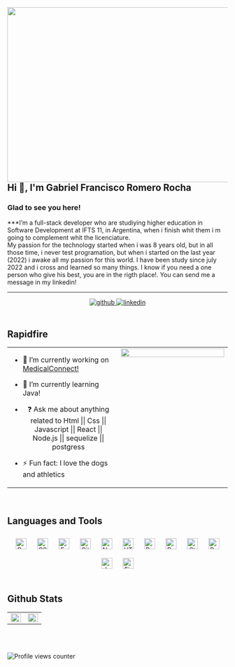 <img src="https://img.freepik.com/vector-premium/hello-world-es-palabra-simple-primera-programacion-programador_48644-298.jpg" align="left" height="400" width="1100" />  
  

## Hi 👋, I'm Gabriel Francisco Romero Rocha  
  



### Glad to see you here!  
***I’m a full-stack developer who are studiying higher education in Software Development at IFTS 11, in Argentina, when i finish whit them i m going to complement whit the licenciature.  
My passion for the technology started when i was 8 years old, but in all those time, i never test programation, but when i started on the last year (2022) i awake all my passion for this world. 
I have been study since july 2022 and i cross and learned so many things. 
I know if you need a one person who give his best, you are in the rigth place!.
You can send me a message in my linkedin!
 ***  
  

<div align="center">
<a href="https://github.com/GabRom98" target="_blank">
<img src=https://img.shields.io/badge/github-%2324292e.svg?&style=for-the-badge&logo=github&logoColor=white alt=github style="margin-bottom: 5px;" />
</a>
<a href="https://linkedin.com/in/gabriel-francisco-romero-rocha/" target="_blank">
<img src=https://img.shields.io/badge/linkedin-%231E77B5.svg?&style=for-the-badge&logo=linkedin&logoColor=white alt=linkedin style="margin-bottom: 5px;" />
</a>
</div>  
  

<br/>  


## Rapidfire  
<table><tr><td valign="top" width="50%">

- 🔭 I’m currently working on [MedicalConnect!](https://github.com/MedicalConnect/Medical-ConnectAr)  
  

- 🌱 I’m currently learning Java!  
  

- <div align="center">❓ Ask me about anything related to Html || Css || Javascript || React || Node.js || sequelize || postgress</div>  
  

- ⚡ Fun fact: I love the dogs and athletics  


</td><td valign="top" width="50%">

<div align="center">
<img src="https://i.pinimg.com/550x/a4/67/b1/a467b10e2a3c0a75e066b841be7edbb3.jpg" align="center" style="width: 100%" />
</div>  


</td></tr></table>  

<br/>  


## Languages and Tools  
<div align="center">  
<a href="https://reactjs.org/" target="_blank"><img style="margin: 10px" src="https://profilinator.rishav.dev/skills-assets/react-original-wordmark.svg" alt="React" height="25" /></a>  
<a href="https://www.w3schools.com/css/" target="_blank"><img style="margin: 10px" src="https://profilinator.rishav.dev/skills-assets/css3-original-wordmark.svg" alt="CSS3" height="25" /></a>  
<a href="https://expressjs.com/" target="_blank"><img style="margin: 10px" src="https://profilinator.rishav.dev/skills-assets/express-original-wordmark.svg" alt="Express.js" height="25" /></a>  
<a href="https://github.com/" target="_blank"><img style="margin: 10px" src="https://profilinator.rishav.dev/skills-assets/git-scm-icon.svg" alt="Git" height="25" /></a>  
<a href="https://nodejs.org/" target="_blank"><img style="margin: 10px" src="https://profilinator.rishav.dev/skills-assets/nodejs-original-wordmark.svg" alt="Node.js" height="25" /></a>  
<a href="https://en.wikipedia.org/wiki/HTML5" target="_blank"><img style="margin: 10px" src="https://profilinator.rishav.dev/skills-assets/html5-original-wordmark.svg" alt="HTML5" height="25" /></a>  
<a href="https://getbootstrap.com/docs/3.4/javascript/" target="_blank"><img style="margin: 10px" src="https://profilinator.rishav.dev/skills-assets/bootstrap-plain.svg" alt="Bootstrap" height="25" /></a>  
<a href="https://redux.js.org/" target="_blank"><img style="margin: 10px" src="https://profilinator.rishav.dev/skills-assets/redux-original.svg" alt="Redux" height="25" /></a>  
<a href="https://styled-components.com/" target="_blank"><img style="margin: 10px" src="https://profilinator.rishav.dev/skills-assets/styled-components.png" alt="Styled Components" height="25" /></a>  
<a href="https://www.gnu.org/software/bash/" target="_blank"><img style="margin: 10px" src="https://profilinator.rishav.dev/skills-assets/gnu_bash-icon.svg" alt="Bash" height="25" /></a>  
<a href="https://www.javascript.com/" target="_blank"><img style="margin: 10px" src="https://profilinator.rishav.dev/skills-assets/javascript-original.svg" alt="JavaScript" height="25" /></a>  
<a href="https://firebase.google.com/" target="_blank"><img style="margin: 10px" src="https://profilinator.rishav.dev/skills-assets/firebase.png" alt="Firebase" height="25" /></a>  
</div>  

<br/>  


## Github Stats  
<table><tr><td valign="top" width="50%">

<img src="https://github-readme-stats.vercel.app/api?username=GabRom98&show_icons=true&count_private=true&hide_border=true" align="left" style="width: 100%" />

</td><td valign="top" width="50%">

<img src="https://github-readme-stats.vercel.app/api/top-langs/?username=GabRom98&hide_border=true&layout=compact" align="left" style="width: 100%" />

</td></tr></table>  

<br/>  

  

<br/>  

![Profile views counter](https://komarev.com/ghpvc/?username=GabRom98&&style=flat-square)  
  

<br/>  


<br />
